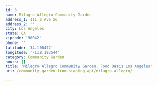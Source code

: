 ```yaml
---
id: 3
name: Milagro Allegro Community Garden
address_1: 111 S Ave 56
address_2: ''
city: Los Angeles
state: CA
zipcode: '90042'
phone: ''
latitude: '34.108472'
longitude: '-118.193544'
category: Community Garden
hours: []
title: 'Milagro Allegro Community Garden, Food Oasis Los Angeles'
uri: /community-garden-from-staging-api/milagro-allegro/

---
```

